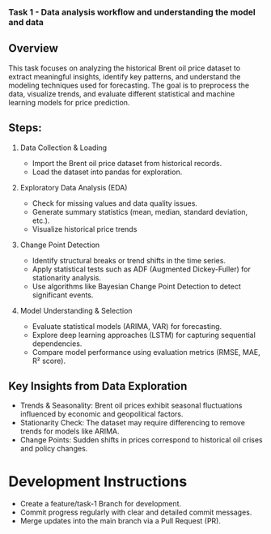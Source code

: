###  Task 1 - Data analysis workflow and understanding the model and data
## Overview
This task focuses on analyzing the historical Brent oil price dataset to extract meaningful insights, identify key patterns, and understand the modeling techniques used for forecasting. The goal is to preprocess the data, visualize trends, and evaluate different statistical and machine learning models for price prediction.

## Steps:

1. Data Collection & Loading

    - Import the Brent oil price dataset from historical records.
    - Load the dataset into pandas for exploration.

2. Exploratory Data Analysis (EDA)

    - Check for missing values and data quality issues.
    - Generate summary statistics (mean, median, standard deviation, etc.).
    - Visualize historical price trends

3. Change Point Detection

    - Identify structural breaks or trend shifts in the time series.
    - Apply statistical tests such as ADF (Augmented Dickey-Fuller) for stationarity analysis.
    - Use algorithms like Bayesian Change Point Detection to detect significant events.

4. Model Understanding & Selection

    - Evaluate statistical models (ARIMA, VAR) for forecasting.
    - Explore deep learning approaches (LSTM) for capturing sequential dependencies.
    - Compare model performance using evaluation metrics (RMSE, MAE, R² score).

## Key Insights from Data Exploration
- Trends & Seasonality: Brent oil prices exhibit seasonal fluctuations influenced by economic and geopolitical factors.
- Stationarity Check: The dataset may require differencing to remove trends for models like ARIMA.
- Change Points: Sudden shifts in prices correspond to historical oil crises and policy changes.

# Development Instructions
- Create a feature/task-1 Branch for development.
- Commit progress regularly with clear and detailed commit messages.
- Merge updates into the main branch via a Pull Request (PR).

